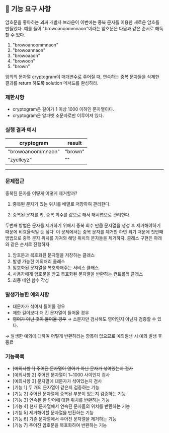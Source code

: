 ## 🚀 기능 요구 사항

암호문을 좋아하는 괴짜 개발자 브라운이 이번에는 중복 문자를 이용한 새로운 암호를 만들었다. 예를 들어 "browoanoommnaon"이라는 암호문은 다음과 같은 순서로 해독할 수 있다.

1. "browoanoommnaon"
2. "browoannaon"
3. "browoaaon"
4. "browoon"
5. "brown"

임의의 문자열 cryptogram이 매개변수로 주어질 때, 연속하는 중복 문자들을 삭제한 결과를 return 하도록 solution 메서드를 완성하라.

### 제한사항

- cryptogram은 길이가 1 이상 1000 이하인 문자열이다.
- cryptogram은 알파벳 소문자로만 이루어져 있다.

### 실행 결과 예시

| cryptogram | result |
| --- | --- |
| "browoanoommnaon" | "brown" |
| "zyelleyz" | "" |

---

### 문제접근
중복된 문자를 어떻게 어떻게 제거할까?
1. 중복된 문자가 있는 위치를 배열로 저장하여 관리한다.
   
2. 중복된 문자를 키, 중복 회수를 값으로 해서 해시맵으로 관리한다.

두번째 방법은 문자를 제거하기 위해서 중복 회수 만큼 문자열을 생성 후 제거해야하기 때문에 비효율적일 듯 싶다.
이 문제에서는 중복 문자를 제거만 하면 되기 때문에 첫번째 방법으로 중복 문자 위치를 가져와 해당 위치의 문자들을 제거하자.
클래스 구현은 아래와 같은 순서로 진행하자
1. 암호문과 복호화된 문자열을 저장하는 클래스
2. 발생 가능한 예외처리 클래스
3. 암호화된 문자열을 복호화해주는 서비스 클래스
4. 사용자에게 암호문을 받고 복호화된 문자열을 반환하는 컨트롤러 클래스
5. 최종 메인 함수 작성
### 발생가능한 예외사항
+ 대문자가 섞여서 들어올 경우
+ 제한 길이보다 더 긴 문자열이 들어올 경우
+ ~~영어가 아닌 것이 들어올 경우~~
  → 소문자만 검사해도 영어인지 아닌지 검증할 수 있다.

→ 발생한 예외에 대하여 어떻게 반환하라는 항목이 없으므로 예외발생 시 예외 발생 후 종료
### 기능목록
+ ~~[예외사항 1] 주어진 문자열이 영어가 아닌 문자가 섞여있는지 검사~~
+ [예외사항 2] 주어진 문자열이 1~1000 사이인지 검사
+ [예외사항 3] 문자열에 대문자가 섞여있는지 검사
+ [기능 1] 두 개의 문자열이 같은지 검증하는 기능
+ [기능 2] 주어진 문자열에 중복된 부분이 있는지 검증하는 기능
+ [기능 3] 연속된 한 단어에 대한 위치를 반환하는 기능
+ [기능 4] 현재 문자열에서 연속된 문자들의 위치를 반환하는 기능
+ [기능 5] 제거해야할 문자열을 반환하는 기능
+ [기능 6] 기존 문자열에서 주어진 문자열을 제거하는 기능
+ [기능 7] 주어진 암호문을 복호화하여 반환하는 기능

